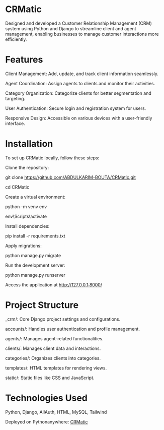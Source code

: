 # CRMatic

Designed and developed a Customer Relationship Management (CRM) system using Python and Django to streamline client and agent management, enabling businesses to manage customer interactions more efficiently.

# Features

Client Management: Add, update, and track client information seamlessly.

Agent Coordination: Assign agents to clients and monitor their activities.

Category Organization: Categorize clients for better segmentation and targeting.

User Authentication: Secure login and registration system for users.

Responsive Design: Accessible on various devices with a user-friendly interface.


# Installation

To set up CRMatic locally, follow these steps:

Clone the repository:

git clone https://github.com/ABDULKARIM-BOUTA/CRMatic.git

cd CRMatic


Create a virtual environment:

python -m venv env

env\Scripts\activate


Install dependencies:

pip install -r requirements.txt


Apply migrations:

python manage.py migrate


Run the development server:

python manage.py runserver


Access the application at http://127.0.0.1:8000/


# Project Structure

  _crm/: Core Django project settings and configurations.

  accounts/: Handles user authentication and profile management.

  agents/: Manages agent-related functionalities.

  clients/: Manages client data and interactions.

  categories/: Organizes clients into categories.

  templates/: HTML templates for rendering views.

  static/: Static files like CSS and JavaScript.


# Technologies Used

Python, Django, AllAuth, HTML, MySQL, Tailwind

Deployed on Pythonanywhere: [CRMatic](https://thenamelessone.pythonanywhere.com/)
